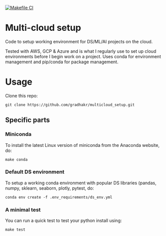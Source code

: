 [![Makefile CI](https://github.com/gradhakr/multicloud_setup/actions/workflows/makefile.yml/badge.svg)](https://github.com/gradhakr/multicloud_setup/actions/workflows/makefile.yml)
# Multi-cloud setup

Code to setup working environment for DS/ML/AI projects on the cloud. 

Tested with AWS, GCP & Azure and is what I regularly use to set up cloud environments before I begin work on a project. Uses conda for environment management and pip/conda for package management.

# Usage

Clone this repo:

```
git clone https://github.com/gradhakr/multicloud_setup.git
```

## Specific parts

### Miniconda
To install the latest Linux version of miniconda from the Anaconda website, do:

```
make conda
```
### Default DS environment
To setup a working conda environment with popular DS libraries (pandas, numpy, sklearn, seaborn, plotly, pytest, do:

```
conda env create -f .env_requirements/ds_env.yml
```

### A minimal test
You can run a quick test to test your python install using:

```
make test
```
